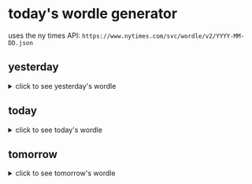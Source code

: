 # today's wordle generator

uses the ny times API: `https://www.nytimes.com/svc/wordle/v2/YYYY-MM-DD.json`

## yesterday

<details>
    <summary>click to see yesterday's wordle</summary>

    crawl

</details>

## today

<details>
    <summary>click to see today's wordle</summary>

    dingy

</details>

## tomorrow

<details>
    <summary>click to see tomorrow's wordle</summary>

    total

</details>
